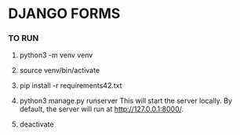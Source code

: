 # DJANGO FORMS


### TO RUN

1. python3 -m venv venv

2. source venv/bin/activate

3. pip install -r requirements42.txt

4. python3 manage.py runserver
	This will start the server locally. By default, the server will run at http://127.0.0.1:8000/.

6. deactivate
